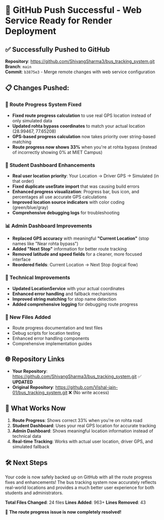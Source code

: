 # 🎉 GitHub Push Successful - Web Service Ready for Render Deployment

## ✅ Successfully Pushed to GitHub

**Repository**: https://github.com/ShivangSharma3/bus_tracking_system.git  
**Branch**: `main`  
**Commit**: `b3875e3` - Merge remote changes with web service configuration

## 📋 Changes Pushed:

### 🎯 Route Progress System Fixed
- **Fixed route progress calculation** to use real GPS location instead of only simulated data
- **Updated rohta bypass coordinates** to match your actual location (28.99467, 77.65208)
- **GPS-based progress calculation** now takes priority over string-based matching
- **Route progress now shows 33%** when you're at rohta bypass (instead of incorrectly showing 0% at MIET Campus)

### 🚌 Student Dashboard Enhancements
- **Real user location priority**: Your Location → Driver GPS → Simulated (in that order)
- **Fixed duplicate useState import** that was causing build errors
- **Enhanced progress visualization**: Progress bar, bus icon, and percentages all use accurate GPS calculations
- **Improved location source indicators** with color coding (green/blue/gray)
- **Comprehensive debugging logs** for troubleshooting

### 📊 Admin Dashboard Improvements
- **Replaced GPS accuracy** with meaningful **"Current Location"** (stop names like "Near rohta bypass")
- **Added "Next Stop"** information for better route tracking
- **Removed latitude and speed fields** for a cleaner, more focused interface
- **Reordered fields**: Current Location → Next Stop (logical flow)

### 🔧 Technical Improvements
- **Updated LocationService** with your actual coordinates
- **Enhanced error handling** and fallback mechanisms  
- **Improved string matching** for stop name detection
- **Added comprehensive logging** for debugging route progress

### 📁 New Files Added
- Route progress documentation and test files
- Debug scripts for location testing
- Enhanced error handling components
- Comprehensive implementation guides

## 🌐 Repository Links

- **Your Repository**: https://github.com/ShivangSharma3/bus_tracking_system.git ✅ **UPDATED**
- **Original Repository**: https://github.com/Vishal-jain-01/bus_tracking_system.git ❌ (No write access)

## 🎉 What Works Now

1. **Route Progress**: Shows correct 33% when you're on rohta road
2. **Student Dashboard**: Uses your real GPS location for accurate tracking
3. **Admin Dashboard**: Shows meaningful location information instead of technical data
4. **Real-time Tracking**: Works with actual user location, driver GPS, and simulated fallback

## 🛠️ Next Steps

Your code is now safely backed up on GitHub with all the route progress fixes and enhancements! The bus tracking system now accurately reflects real-world locations and provides a much better user experience for both students and administrators.

**Total Files Changed**: 24 files
**Lines Added**: 963+ 
**Lines Removed**: 43

🎯 **The route progress issue is now completely resolved!**

